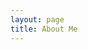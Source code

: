 ```yaml
---
layout: page
title: About Me
---
```


<p style="text-align: center">
  <a href="https://github.com/lysenkooo" target="_blank"><span class="fa fa-fw fa-github fa-3x"></span></a>
  <a href="https://twitter.com/crashcube" target="_blank"><span class="fa fa-fw fa-3x fa-twitter"></span></a>
</p>
